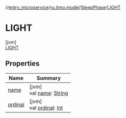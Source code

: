 //[entry_microservice](../../../../index.md)/[ru.itmo.model](../../index.md)/[SleepPhase](../index.md)/[LIGHT](index.md)

# LIGHT

[jvm]\
[LIGHT](index.md)

## Properties

| Name | Summary |
|---|---|
| [name](../../-weekday/-sun/index.md#-372974862%2FProperties%2F-1216412040) | [jvm]<br>val [name](../../-weekday/-sun/index.md#-372974862%2FProperties%2F-1216412040): [String](https://kotlinlang.org/api/core/kotlin-stdlib/kotlin/-string/index.html) |
| [ordinal](../../-weekday/-sun/index.md#-739389684%2FProperties%2F-1216412040) | [jvm]<br>val [ordinal](../../-weekday/-sun/index.md#-739389684%2FProperties%2F-1216412040): [Int](https://kotlinlang.org/api/core/kotlin-stdlib/kotlin/-int/index.html) |